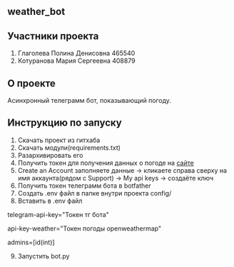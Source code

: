 ## weather_bot

## Участники проекта

1. Глаголева Полина Денисовна 465540
2. Котуранова Мария Сергеевна 408879

## О проекте

Асинхронный телеграмм бот, показывающий погоду. 

## Инструкцию по запуску

1. Скачать проект из гитхаба
2. Скачать модули(requirements.txt)
3. Разархивировать его
4. Получить токен для получения данных о погоде на [сайте](https://home.openweathermap.org/users/sign_in) 
5. Create an Account заполняете данные -> кликаете справа сверху на имя аккаунта(рядом с Support) -> My api keys -> создаёте ключ
6. Получить токен телеграмм бота в botfather
7. Создать .env файл в папке внутри проекта config/
8. Вставить в .env файл

telegram-api-key="Токен тг бота"

api-key-weather="Токен погоды openweathermap"

admins=[id(int)]

9. Запустить bot.py
